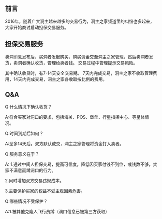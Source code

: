 前言
---
2016年，随着广大洞主越来越多的交易行为，洞主之家频道里的纠纷也多起来，大家开始商讨启动担保交易服务。

担保交易服务
---
卖洞消息发布后，买洞者发起购买，购买资金交至洞主之家管理，然后卖洞者发货，卖洞者确认收货，管理给卖者钱。
交易过程中管理提示交易风险。

其中确认收货时，有7-14天安全交易期。
7天内完成交易，洞主之家不收取管理费用，14天内完成交易，洞主之家各收取按比例的费用。

Q&A
---
Q:什么情况下确认收货？

A:符合买家对洞口的要求，包括海关、POS、堡垒、行星指挥中心、等星体情况。

Q:时间到期后如何？

A:至多14天后，双方默认成交，洞主之家管理将资金打入卖者。

Q:服务意义在于？

A:
1.通过中间人担保交易，提高可信度，降低因买家付钱不到位，或钱数不够，卖家不满意而蹲洞口的行为。

2.同时增加双方交易违规成本。

3.主要保护买家的权益不受主观因素危害。

Q:哪些情况不受保护？

A:1.被其他克隆人飞行员蹲（洞口信息已被第三方获取）